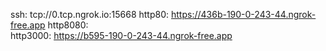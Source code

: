 ssh: tcp://0.tcp.ngrok.io:15668 
http80: https://436b-190-0-243-44.ngrok-free.app 
http8080:  
http3000: https://b595-190-0-243-44.ngrok-free.app 
